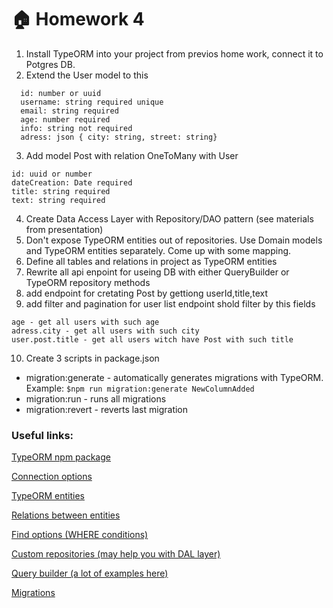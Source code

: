 # :house: Homework 4

1. Install TypeORM into your project from previos home work, connect it to Potgres DB.
2. Extend the User model to this
  ```
    id: number or uuid
    username: string required unique
    email: string required
    age: number required
    info: string not required
    adress: json { city: string, street: string}
   ```
3. Add model Post with relation OneToMany with User
  ```
  id: uuid or number
  dateCreation: Date required
  title: string required
  text: string required
  ```
4. Create Data Access Layer with Repository/DAO pattern (see materials from presentation)
5. Don't expose TypeORM entities out of repositories. Use Domain models and TypeORM entities separately. Come up with some mapping.
6. Define all tables and relations in project as TypeORM entities
7. Rewrite all api enpoint for useing DB with either QueryBuilder or TypeORM repository methods
8. add endpoint for cretating Post by gettiong userId,title,text
9. add filter and pagination for user list endpoint
  shold filter by this fields
  ```
  age - get all users with such age
  adress.city - get all users with such city
  user.post.title - get all users witch have Post with such title
  ```

10.  Create 3 scripts in package.json

- migration:generate - automatically generates migrations with TypeORM. Example: `$npm run migration:generate NewColumnAdded`
- migration:run - runs all migrations
- migration:revert - reverts last migration

### Useful links:

[TypeORM npm package](https://www.npmjs.com/package/typeorm)

[Connection options](https://typeorm.io/#/connection-options)

[TypeORM entities](https://typeorm.io/#/entities)

[Relations between entities](https://typeorm.io/#/relations)

[Find options (WHERE conditions)](https://typeorm.io/#/find-options)

[Custom repositories (may help you with DAL layer)](https://typeorm.io/#/custom-repository)

[Query builder (a lot of examples here)](https://typeorm.io/#/select-query-builder)

[Migrations](https://typeorm.io/#/migrations)
